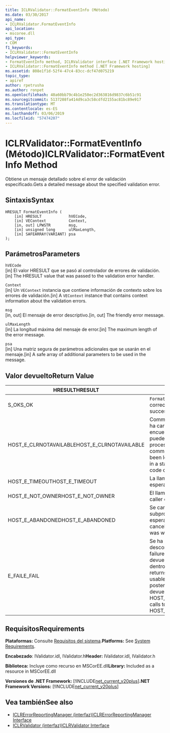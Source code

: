 ```yaml
---
title: ICLRValidator::FormatEventInfo (Método)
ms.date: 03/30/2017
api_name:
- ICLRValidator.FormatEventInfo
api_location:
- mscoree.dll
api_type:
- COM
f1_keywords:
- ICLRValidator::FormatEventInfo
helpviewer_keywords:
- FormatEventInfo method, ICLRValidator interface [.NET Framework hosting]
- ICLRValidator::FormatEventInfo method [.NET Framework hosting]
ms.assetid: 808e1f1d-52f4-47c4-83cc-dcf47d075219
topic_type:
- apiref
author: rpetrusha
ms.author: ronpet
ms.openlocfilehash: 40a60bb79c4b1e250ec2d363816d9837c6b51c91
ms.sourcegitcommit: 5137208fa414d9ca3c58cdfd2155ac81bc89e917
ms.translationtype: MT
ms.contentlocale: es-ES
ms.lasthandoff: 03/06/2019
ms.locfileid: "57474207"
---
```

# <a name="iclrvalidatorformateventinfo-method"></a><span data-ttu-id="51d34-102">ICLRValidator::FormatEventInfo (Método)</span><span class="sxs-lookup"><span data-stu-id="51d34-102">ICLRValidator::FormatEventInfo Method</span></span>
<span data-ttu-id="51d34-103">Obtiene un mensaje detallado sobre el error de validación especificado.</span><span class="sxs-lookup"><span data-stu-id="51d34-103">Gets a detailed message about the specified validation error.</span></span>  
  
## <a name="syntax"></a><span data-ttu-id="51d34-104">Sintaxis</span><span class="sxs-lookup"><span data-stu-id="51d34-104">Syntax</span></span>  
  
```  
HRESULT FormatEventInfo (  
    [in] HRESULT            hVECode,  
    [in] VEContext          Context,  
    [in, out] LPWSTR        msg,  
    [in] unsigned long      ulMaxLength,  
    [in] SAFEARRAY(VARIANT) psa  
);  
```  
  
## <a name="parameters"></a><span data-ttu-id="51d34-105">Parámetros</span><span class="sxs-lookup"><span data-stu-id="51d34-105">Parameters</span></span>  
 `hVECode`  
 <span data-ttu-id="51d34-106">[in] El valor HRESULT que se pasó al controlador de errores de validación.</span><span class="sxs-lookup"><span data-stu-id="51d34-106">[in] The HRESULT value that was passed to the validation error handler.</span></span>  
  
 `Context`  
 <span data-ttu-id="51d34-107">[in] Un `VEContext` instancia que contiene información de contexto sobre los errores de validación.</span><span class="sxs-lookup"><span data-stu-id="51d34-107">[in] A `VEContext` instance that contains context information about the validation errors.</span></span>  
  
 `msg`  
 <span data-ttu-id="51d34-108">[in, out] El mensaje de error descriptivo.</span><span class="sxs-lookup"><span data-stu-id="51d34-108">[in, out] The friendly error message.</span></span>  
  
 `ulMaxLength`  
 <span data-ttu-id="51d34-109">[in] La longitud máxima del mensaje de error.</span><span class="sxs-lookup"><span data-stu-id="51d34-109">[in] The maximum length of the error message.</span></span>  
  
 `psa`  
 <span data-ttu-id="51d34-110">[in] Una matriz segura de parámetros adicionales que se usarán en el mensaje.</span><span class="sxs-lookup"><span data-stu-id="51d34-110">[in] A safe array of additional parameters to be used in the message.</span></span>  
  
## <a name="return-value"></a><span data-ttu-id="51d34-111">Valor devuelto</span><span class="sxs-lookup"><span data-stu-id="51d34-111">Return Value</span></span>  
  
|<span data-ttu-id="51d34-112">HRESULT</span><span class="sxs-lookup"><span data-stu-id="51d34-112">HRESULT</span></span>|<span data-ttu-id="51d34-113">Descripción</span><span class="sxs-lookup"><span data-stu-id="51d34-113">Description</span></span>|  
|-------------|-----------------|  
|<span data-ttu-id="51d34-114">S_OK</span><span class="sxs-lookup"><span data-stu-id="51d34-114">S_OK</span></span>|<span data-ttu-id="51d34-115">`FormatEventInfo` se devolvió correctamente.</span><span class="sxs-lookup"><span data-stu-id="51d34-115">`FormatEventInfo` returned successfully.</span></span>|  
|<span data-ttu-id="51d34-116">HOST_E_CLRNOTAVAILABLE</span><span class="sxs-lookup"><span data-stu-id="51d34-116">HOST_E_CLRNOTAVAILABLE</span></span>|<span data-ttu-id="51d34-117">Common language runtime (CLR) no se ha cargado en un proceso o el CLR se encuentra en un estado en el que no se puede ejecutar código administrado o procesar la llamada correctamente.</span><span class="sxs-lookup"><span data-stu-id="51d34-117">The common language runtime (CLR) has not been loaded into a process, or the CLR is in a state in which it cannot run managed code or process the call successfully.</span></span>|  
|<span data-ttu-id="51d34-118">HOST_E_TIMEOUT</span><span class="sxs-lookup"><span data-stu-id="51d34-118">HOST_E_TIMEOUT</span></span>|<span data-ttu-id="51d34-119">La llamada ha agotado el tiempo de espera.</span><span class="sxs-lookup"><span data-stu-id="51d34-119">The call timed out.</span></span>|  
|<span data-ttu-id="51d34-120">HOST_E_NOT_OWNER</span><span class="sxs-lookup"><span data-stu-id="51d34-120">HOST_E_NOT_OWNER</span></span>|<span data-ttu-id="51d34-121">El llamador no posee el bloqueo.</span><span class="sxs-lookup"><span data-stu-id="51d34-121">The caller does not own the lock.</span></span>|  
|<span data-ttu-id="51d34-122">HOST_E_ABANDONED</span><span class="sxs-lookup"><span data-stu-id="51d34-122">HOST_E_ABANDONED</span></span>|<span data-ttu-id="51d34-123">Se canceló un evento mientras un subproceso bloqueado o fibra estaba esperando en ella.</span><span class="sxs-lookup"><span data-stu-id="51d34-123">An event was canceled while a blocked thread or fiber was waiting on it.</span></span>|  
|<span data-ttu-id="51d34-124">E_FAIL</span><span class="sxs-lookup"><span data-stu-id="51d34-124">E_FAIL</span></span>|<span data-ttu-id="51d34-125">Se ha producido un error irrecuperable desconocido.</span><span class="sxs-lookup"><span data-stu-id="51d34-125">An unknown catastrophic failure occurred.</span></span> <span data-ttu-id="51d34-126">Cuando un método devuelve E_FAIL, CLR ya no es utilizable dentro del proceso.</span><span class="sxs-lookup"><span data-stu-id="51d34-126">When a method returns E_FAIL, the CLR is no longer usable within the process.</span></span> <span data-ttu-id="51d34-127">Las llamadas posteriores a métodos de hospedaje devuelven HOST_E_CLRNOTAVAILABLE.</span><span class="sxs-lookup"><span data-stu-id="51d34-127">Subsequent calls to hosting methods return HOST_E_CLRNOTAVAILABLE.</span></span>|  
  
## <a name="requirements"></a><span data-ttu-id="51d34-128">Requisitos</span><span class="sxs-lookup"><span data-stu-id="51d34-128">Requirements</span></span>  
 <span data-ttu-id="51d34-129">**Plataformas:** Consulte [Requisitos del sistema](../../../../docs/framework/get-started/system-requirements.md).</span><span class="sxs-lookup"><span data-stu-id="51d34-129">**Platforms:** See [System Requirements](../../../../docs/framework/get-started/system-requirements.md).</span></span>  
  
 <span data-ttu-id="51d34-130">**Encabezado**: IValidator.idl, IValidator.h</span><span class="sxs-lookup"><span data-stu-id="51d34-130">**Header:** IValidator.idl, IValidator.h</span></span>  
  
 <span data-ttu-id="51d34-131">**Biblioteca:** Incluye como recurso en MSCorEE.dll</span><span class="sxs-lookup"><span data-stu-id="51d34-131">**Library:** Included as a resource in MSCorEE.dll</span></span>  
  
 <span data-ttu-id="51d34-132">**Versiones de .NET Framework:** [!INCLUDE[net_current_v20plus](../../../../includes/net-current-v20plus-md.md)]</span><span class="sxs-lookup"><span data-stu-id="51d34-132">**.NET Framework Versions:** [!INCLUDE[net_current_v20plus](../../../../includes/net-current-v20plus-md.md)]</span></span>  
  
## <a name="see-also"></a><span data-ttu-id="51d34-133">Vea también</span><span class="sxs-lookup"><span data-stu-id="51d34-133">See also</span></span>
- [<span data-ttu-id="51d34-134">ICLRErrorReportingManager (interfaz)</span><span class="sxs-lookup"><span data-stu-id="51d34-134">ICLRErrorReportingManager Interface</span></span>](../../../../docs/framework/unmanaged-api/hosting/iclrerrorreportingmanager-interface.md)
- [<span data-ttu-id="51d34-135">ICLRValidator (interfaz)</span><span class="sxs-lookup"><span data-stu-id="51d34-135">ICLRValidator Interface</span></span>](../../../../docs/framework/unmanaged-api/hosting/iclrvalidator-interface.md)
